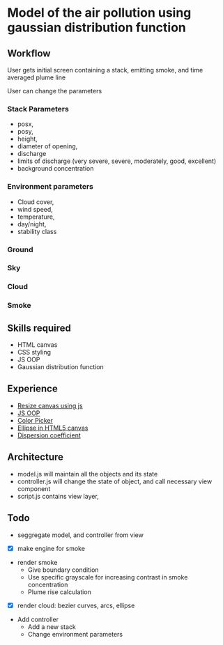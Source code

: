 # Model of the air pollution using gaussian distribution function

## Workflow

User gets initial screen containing a stack, emitting smoke, and time averaged plume line

User can change the parameters

### Stack Parameters
- posx, 
- posy, 
- height, 
- diameter of opening, 
- discharge
- limits of discharge (very severe, severe, moderately, good, excellent)
- background concentration

### Environment parameters
- Cloud cover, 
- wind speed, 
- temperature, 
- day/night, 
- stability class

### Ground
### Sky
### Cloud
### Smoke

## Skills required
- HTML canvas
- CSS styling
- JS OOP
- Gaussian distribution function

## Experience
- [Resize canvas using js](https://stackoverflow.com/questions/9251480/set-canvas-size-using-javascript/9251497)
- [JS OOP](https://developer.mozilla.org/en-US/docs/Learn/JavaScript/Objects/Object-oriented_JS)
- [Color Picker](https://www.w3schools.com/colors/colors_picker.asp)
- [Ellipse in HTML5 canvas](https://stackoverflow.com/questions/2172798/how-to-draw-an-oval-in-html5-canvas)
- [Dispersion coefficient](http://courses.washington.edu/cee490/DISPCOEF4WP.htm)

## Architecture
- model.js will maintain all the objects and its state
- controller.js will change the state of object, and call necessary view component
- script.js contains view layer, 

## Todo
- seggregate model, and controller from view
- [x] make engine for smoke
- render smoke
  - Give boundary condition
  - Use specific grayscale for increasing contrast in smoke concentration
  - Plume rise calculation
- [x] render cloud: bezier curves, arcs, ellipse
- Add controller
  - Add a new stack
  - Change environment parameters

